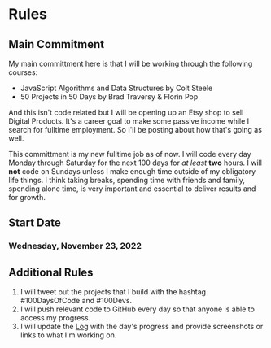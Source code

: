# Rules

## Main Commitment

My main committment here is that I will be working through the following courses:

- JavaScript Algorithms and Data Structures by Colt Steele
- 50 Projects in 50 Days by Brad Traversy & Florin Pop

And this isn't code related but I will be opening up an Etsy shop to sell Digital Products. It's a career goal to make some passive income while I search for fulltime employment. So I'll be posting about how that's going as well.

This committment is my new fulltime job as of now. I will code every day Monday through Saturday for the next 100 days for _at least_ **two** hours. I will **not** code on Sundays unless I make enough time outside of my obligatory life things. I think taking breaks, spending time with friends and family, spending alone time, is very important and essential to deliver results and for growth.

## Start Date

### Wednesday, November 23, 2022

## Additional Rules

1. I will tweet out the projects that I build with the hashtag #100DaysOfCode and #100Devs.
2. I will push relevant code to GitHub every day so that anyone is able to access my progress.
3. I will update the [Log](log.md) with the day's progress and provide screenshots or links to what I'm working on.
